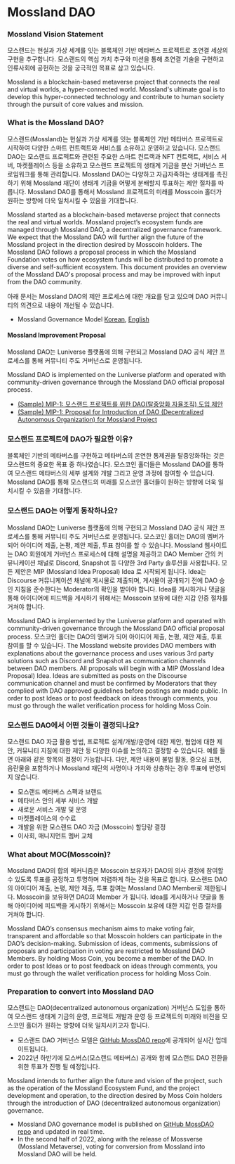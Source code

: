 # Mossland DAO

### Mossland Vision Statement

모스랜드는 현실과 가상 세계를 잇는 블록체인 기반 메타버스 프로젝트로 초연결 세상의 구현을 추구합니다. 모스랜드의 핵심 가치 추구와 미션을 통해 초연결 기술을 구현하고 인류사회에 공헌하는 것을 궁극적인 목표로 삼고 있습니다.

Mossland is a blockchain-based metaverse project that connects the real and virtual worlds, a hyper-connected world. Mossland's ultimate goal is to develop this hyper-connected technology and contribute to human society through the pursuit of core values and mission.

### What is the Mossland DAO?

모스랜드(Mossland)는 현실과 가상 세계를 잇는 블록체인 기반 메타버스 프로젝트로 시작하여 다양한 스마트 컨트랙트와 서비스를 소유하고 운영하고 있습니다. 모스랜드 DAO는 모스랜드 프로젝트와 관련된 주요한 스마트 컨트랙과 NFT 컨트랙트, 서비스 서버, 마켓플레이스 등을 소유하고 모스랜드 프로젝트의 생태계 기금을 분산 거버넌스 프로임워크를 통해 관리합니다. Mossland DAO는 다양하고 자급자족하는 생태계를 촉진하기 위해 Mossland 재단이 생태계 기금을 어떻게 분배할지 투표하는 제안 절차를 따릅니다. Mossland DAO를 통해서 Mossland 프로젝트의 미래를 Mosscoin 홀더가 원하는 방향에 더욱 일치시킬 수 있음을 기대합니다. 

Mossland started as a blockchain-based metaverse project that connects the real and virtual worlds. Mossland project’s ecosystem funds are managed through Mossland DAO, a decentralized governance framework. We expect that the Mossland DAO will further align the future of the Mossland project in the direction desired by Mosscoin holders. The Mossland DAO follows a proposal process in which the Mossland Foundation votes on how ecosystem funds will be distributed to promote a diverse and self-sufficient ecosystem. This document provides an overview of the Mossland DAO's proposal process and may be improved with input from the DAO community.

아래 문서는 Mossland DAO의 제안 프로세스에 대한 개요를 담고 있으며 DAO 커뮤니티의 의견으로 내용이 개선될 수 있습니다.
- Mossland Governance Model [Korean](Mossland_DAO_Governance_KR.md), [English](Mossland_DAO_Governance_EN.md) 

#### Mossland Improvement Proposal

Mossland DAO는 Luniverse 플랫폼에 의해 구현되고 Mossland DAO 공식 제안 프로세스를 통해 커뮤니티 주도 거버넌스로 운영됩니다.

Mossland DAO is implemented on the Luniverse platform and operated with community-driven governance through the Mossland DAO official proposal process.

- [(Sample) MIP-1: 모스랜드 프로젝트를 위한 DAO(탈중앙화 자율조직) 도입 제안](MIP_Sample.md)
- [(Sample) MIP-1: Proposal for Introduction of DAO (Decentralized Autonomous Organization) for Mossland Project](MIP_Sample_EN.md) 


### 모스랜드 프로젝트에 DAO가 필요한 이유?
블록체인 기반의 메타버스를 구현하고 메타버스의 온연한 통제권을 탈중앙화하는 것은 모스랜드의 중요한 목표 중 하나였습니다. 모스코인 홀더들은 Mossland DAO를 통하여 모스랜드 메타버스의 세부 설계와 개발 그리고 운영 과정에 참여할 수 있습니다. Mossland DAO를 통해 모스랜드의 미래를 모스코인 홀더들이 원하는 방향에 더욱 일치시킬 수 있음을 기대합니다. 

### 모스랜드 DAO는 어떻게 동작하나요?
Mossland DAO는 Luniverse 플랫폼에 의해 구현되고 Mossland DAO 공식 제안 프로세스를 통해 커뮤니티 주도 거버넌스로 운영됩니다. 모스코인 홀더는 DAO의 멤버가 되어 아이디어 제출, 논평, 제안 제출, 투표 참여를 할 수 있습니다. Mossland 웹사이트는 DAO 회원에게 거버넌스 프로세스에 대해 설명을 제공하고 DAO Member 간의 커뮤니케이션 채널로 Discord, Snapshot 등 다양한 3rd Party 솔루션을 사용합니다. 모든 제안은 MIP (Mossland Idea Proposal) Idea 로 시작되게 됩니다. Idea는 Discourse 커뮤니케이션 채널에 게시물로 제출되며, 게시물이 공개되기 전에 DAO 승인 지침을 준수한다는 Moderator의 확인을 받아야 합니다. Idea를 게시하거나 댓글을 통해 아이디어에 피드백을 게시하기 위해서는 Mosscoin 보유에 대한 지갑 인증 절차를 거쳐야 합니다.

Mossland DAO is implemented by the Luniverse platform and operated with community-driven governance through the Mossland DAO official proposal process. 모스코인 홀더는 DAO의 멤버가 되어 아이디어 제출, 논평, 제안 제출, 투표 참여를 할 수 있습니다. The Mossland website provides DAO members with explanations about the governance process and uses various 3rd party solutions such as Discord and Snapshot as communication channels between DAO members. All proposals will begin with a MIP (Mossland Idea Proposal) Idea. Ideas are submitted as posts on the Discourse communication channel and must be confirmed by Moderators that they complied with DAO approved guidelines before postings are made public. In order to post Ideas or to post feedback on ideas through comments, you must go through the wallet verification process for holding Moss Coin.

### 모스랜드 DAO에서 어떤 것들이 결정되나요?
모스랜드 DAO 자금 활용 방법, 프로젝트 설계/개발/운영에 대한 제안, 협업에 대한 제안, 커뮤니티 지침에 대한 제안 등 다양한 이슈를 논의하고 결정할 수 있습니다. 예를 들면 아래와 같은 항목의 결정이 가능합니다. 다만, 제안 내용이 불법 활동, 증오심 표현, 음란물을 포함하거나 Mossland 재단의 사명이나 가치와 상충하는 경우 투표에 반영되지 않습니다.
- 모스랜드 메타버스 스펙과 브랜드
- 메타버스 안의 세부 서비스 개발
- 새로운 서비스 개발 및 운영
- 마켓플레이스의 수수료
- 개발을 위한 모스랜드 DAO 자금 (Mosscoin) 할당량 결정
- 이사회, 매니지먼트 멤버 교체

### What about MOC(Mosscoin)?
Mossland DAO의 합의 메커니즘은 Mosscoin 보유자가 DAO의 의사 결정에 참여할 수 있도록 투표를 공정하고 투명하며 저렴하게 하는 것을 목표로 합니다.
모스랜드 DAO의 아이디어 제출, 논평, 제안 제출, 투표 참여는 Mossland DAO Member로 제한됩니다. Mosscoin을 보유하면 DAO의 Member 가 됩니다. Idea를 게시하거나 댓글을 통해 아이디어에 피드백을 게시하기 위해서는 Mosscoin 보유에 대한 지갑 인증 절차를 거쳐야 합니다.

Mossland DAO’s consensus mechanism aims to make voting fair, transparent and affordable so that Mosscoin holders can participate in the DAO’s decision-making. Submission of ideas, comments, submissions of proposals and participation in voting are restricted to Mossland DAO Members. By holding Moss Coin, you become a member of the DAO. In order to post Ideas or to post feedback on ideas through comments, you must go through the wallet verification process for holding Moss Coin.


### Preparation to convert into Mossland DAO 

모스랜드는 DAO(decentralized autonomous organization) 거버넌스 도입을 통하여 모스랜드 생태계 기금의 운영, 프로젝트 개발과 운영 등 프로젝트의 미래와 비전을 모스코인 홀더가 원하는 방향에 더욱 일치시키고자 합니다. 
 - 모스랜드 DAO 거버넌스 모델은 [GitHub MossDAO repo](https://github.com/mossland/MossDAO)에 공개되어 실시간 업데이트됩니다. 
 - 2022년 하반기에 모스버스(모스랜드 메타버스) 공개와 함께 모스랜드 DAO 전환을 위한 투표가 진행 될 예정입니다.

Mossland intends to further align the future and vision of the project, such as the operation of the Mossland Ecosystem Fund, and the project development and operation, to the direction desired by Moss Coin holders through the introduction of DAO (decentralized autonomous organization) governance.
  - Mossland DAO governance model is published on [GitHub MossDAO repo](https://github.com/mossland/MossDAO) and updated in real time.
  - In the second half of 2022, along with the release of Mossverse (Mossland Metaverse), voting for conversion from Mossland into Mossland DAO will be held.
